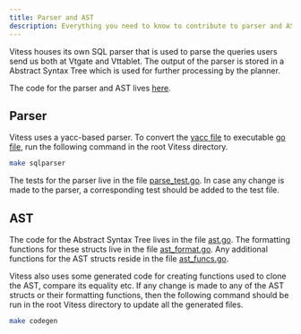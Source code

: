 ```yaml
---
title: Parser and AST
description: Everything you need to know to contribute to parser and AST of Vitess
---
```


Vitess houses its own SQL parser that is used to parse the queries users send us both at Vtgate and Vttablet. The output of the parser is stored in a Abstract Syntax Tree which is used for further processing by the planner. 

The code for the parser and AST lives [here](https://github.com/vitessio/vitess/tree/main/go/vt/sqlparser).

## Parser

Vitess uses a yacc-based parser. To convert the [yacc file](https://github.com/vitessio/vitess/blob/main/go/vt/sqlparser/sql.y) to executable [go file](https://github.com/vitessio/vitess/blob/main/go/vt/sqlparser/sql.go), run the following command in the root Vitess directory.
```bash
make sqlparser
```

The tests for the parser live in the file [parse_test.go](https://github.com/vitessio/vitess/blob/main/go/vt/sqlparser/parse_test.go). In case any change is made to the parser, a corresponding test should be added to the test file.


## AST

The code for the Abstract Syntax Tree lives in the file [ast.go](https://github.com/vitessio/vitess/blob/main/go/vt/sqlparser/ast.go). The formatting functions for these structs live in the file [ast_format.go](https://github.com/vitessio/vitess/blob/main/go/vt/sqlparser/ast_format.go). Any additional functions for the AST structs reside in the file [ast_funcs.go](https://github.com/vitessio/vitess/blob/main/go/vt/sqlparser/ast_funcs.go).

Vitess also uses some generated code for creating functions used to clone the AST, compare its equality etc. If any change is made to any of the AST structs or their formatting functions, then the following command should be run in the root Vitess directory to update all the generated files.
```bash
make codegen
```
